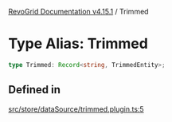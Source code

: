 [RevoGrid Documentation v4.15.1](README.md) / Trimmed

# Type Alias: Trimmed

```ts
type Trimmed: Record<string, TrimmedEntity>;
```

## Defined in

[src/store/dataSource/trimmed.plugin.ts:5](https://github.com/revolist/revogrid/blob/9d06c9d1de184a8cd977144efe5186ec5a7312cb/src/store/dataSource/trimmed.plugin.ts#L5)
